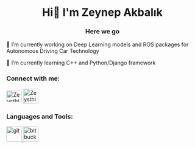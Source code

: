 <h1 align="center"> Hi👋 I'm Zeynep Akbalık</h1>
<h3 align="center"> Here we go</h3>


🔭 I’m currently working on Deep Learning models and ROS packages for Autonomous Driving Car Technology

🌱 I’m currently learning C++ and Python/Django framework

<h3 align="left">Connect with me:</h3>
<p align="left">
<a href="https://twitter.com/zeysthingz" target="blank"><img align="center" src="https://raw.githubusercontent.com/rahuldkjain/github-profile-readme-generator/master/src/images/icons/Social/twitter.svg" alt="Zeysthingz" height="30" width="40" /></a>
<a href="https://www.linkedin.com/in/zeynepakbalik/?originalSubdomain=tr" target="blank"><img align="center" src="https://raw.githubusercontent.com/rahuldkjain/github-profile-readme-generator/master/src/images/icons/Social/linked-in-alt.svg" alt="Zeysthingz height="30" width="40" /></a>
</p>
 
 <h3 align="left">Languages and Tools:</h3>
 <a href="https://git-scm.com/" target="_blank" rel="noreferrer"> <img src="https://www.vectorlogo.zone/logos/git-scm/git-scm-icon.svg" alt="git" width="40" height="40"/> </a>
<a href="https://bitbucket.org/" target="_blank" rel="noreferrer"> <img src="ttps://www.vectorlogo.zone/logos/bitbucket/bitbucket-ar21.svg" alt="bitbucket" width="40" height="40"/> </a>
 

